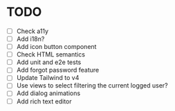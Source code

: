 # TODO

- [ ] Check a11y
- [ ] Add i18n?
- [ ] Add icon button component
- [ ] Check HTML semantics
- [ ] Add unit and e2e tests
- [ ] Add forgot password feature
- [ ] Update Tailwind to v4
- [ ] Use views to select filtering the current logged user?
- [ ] Add dialog animations
- [ ] Add rich text editor
